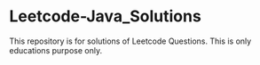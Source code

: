 # Leetcode-Java_Solutions
This repository is for solutions of Leetcode Questions. This is only educations purpose only.

